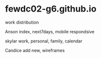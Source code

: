 # fewdc02-g6.github.io
work distribution

Anson index, next7days, mobile respondsive

skylar work, personal, family, calendar


Candice add new, wireframes
